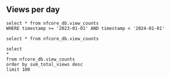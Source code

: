 ## Views per day

<!-- https://github.com/nf-core/website/blob/33acd6a2fab2bf9251e14212ce731ef3232b5969/public_html/stats.php#L1423C29-L1423C42 -->

```views_by_day_2023
select * from nfcore_db.view_counts
WHERE timestamp >= '2023-01-01' AND timestamp < '2024-01-01'
```

<CalendarHeatmap 
    data={views_by_day_2023}
    date=timestamp
    value=sum_total_views_unique
    title="Visitors: All nf-core repositories in 2023"
    subtitle="Unique views per day"
    legend=true
/>

```view_counts_summary
select * from nfcore_db.view_counts
```

<DataTable data={view_counts_summary} />

```view_counts_summary_top100
select
*
from nfcore_db.view_counts
order by sum_total_views desc
limit 100
```

<DataTable data={view_counts_summary_top100}>
   <Column id=timestamp title="Date"/>
   <Column id=sum_total_views title = "Total Views" />
   <Column id=sum_total_views_unique title = "Total Unique Views" />
</DataTable>

